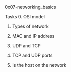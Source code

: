 0x07-networking_basics

Tasks
0. OSI model

1. Types of network

2. MAC and IP address

3. UDP and TCP

4. TCP and UDP ports

5. Is the host on the network
